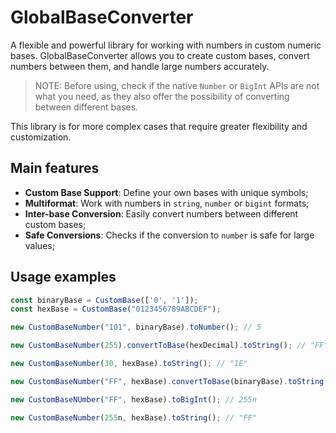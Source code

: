 # GlobalBaseConverter

A flexible and powerful library for working with numbers in custom numeric bases.
GlobalBaseConverter allows you to create custom bases, convert numbers between them, and handle large numbers accurately.

> NOTE: Before using, check if the native `Number` or `BigInt` APIs are not what you need,
as they also offer the possibility of converting between different bases.

This library is for more complex cases that require greater flexibility and customization.

## Main features

- **Custom Base Support**: Define your own bases with unique symbols;
- **Multiformat**: Work with numbers in `string`, `number` or `bigint` formats;
- **Inter-base Conversion**: Easily convert numbers between different custom bases;
- **Safe Conversions**: Checks if the conversion to `number` is safe for large values;

## Usage examples

```ts
const binaryBase = CustomBase(['0', '1']);
const hexBase = CustomBase("0123456789ABCDEF");

new CustomBaseNumber("101", binaryBase).toNumber(); // 5

new CustomBaseNumber(255).convertToBase(hexDecimal).toString(); // "FF"

new CustomBaseNumber(30, hexBase).toString(); // "1E"

new CustomBaseNumber("FF", hexBase).convertToBase(binaryBase).toString(); // "11111111"

new CustomBaseNUmber("FF", hexBase).toBigInt(); // 255n

new CustomBaseNumber(255n, hexBase).toString(); // "FF"
```
